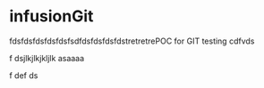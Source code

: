 # infusionGit
fdsfdsfdsfdsfdsfsdfdsfdsfdsfdstretretrePOC for GIT testing
cdfvds



f
dsjlkjlkjkljlk
asaaaa



f
def
ds

